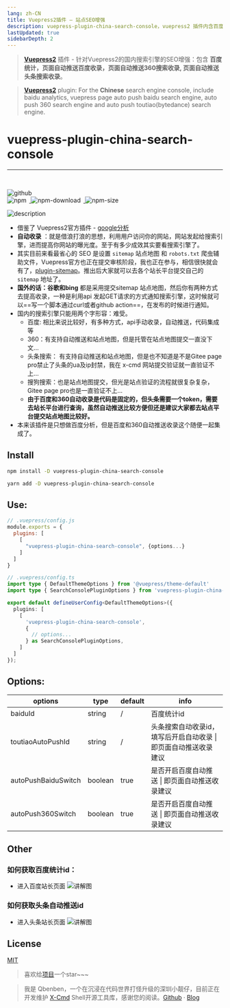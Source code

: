 ```yaml
---
lang: zh-CN
title: Vuepress2插件 — 站点SEO增强
description: vuepress-plugin-china-search-console，vuepress2 插件内含百度统计，百度自动收录，360搜索自动收录，头条搜索自动收录 | Qbenben blog. Record my life | 在代码世界里打怪升级的小靓仔
lastUpdated: true
sidebarDepth: 2
---
```

> [**Vuepress2**](https://v2.vuepress.vuejs.org/) 插件  - 针对Vuepress2的国内搜索引擎的SEO增强：包含 **百度统计，页面自动推送百度收录，页面自动推送360搜索收录, 页面自动推送头条搜索收录**。

> [**Vuepress2**](https://v2.vuepress.vuejs.org/) plugin: For the **Chinese** search engine console, include baidu analytics, vuepress page auto push baidu search engine, auto push 360 search engine and auto push toutiao(bytedance) search engine.

# vuepress-plugin-china-search-console

---
<br>
<p>
<a href="https://github.com/Zhengqbbb/zhengqbbb.github.io/tree/main/packages/china-search-console">
<img style="display: inline-block;margin: 0;margin-right: 0.4rem;" alt="github" src="https://img.shields.io/github/stars/zhengqbbb/zhengqbbb.github.io?style=social"/>
</a>
<br>
<a href="https://www.npmjs.com/package/vuepress-plugin-china-search-console">
<img style="display: inline-block;margin: 0;margin-right: 0.4rem;" alt="npm" src="https://img.shields.io/npm/v/vuepress-plugin-china-search-console?style=flat-square&logo=npm"/>
<img style="display: inline-block;margin: 0;margin-right: 0.4rem;" alt="npm-download" src="https://img.shields.io/npm/dm/vuepress-plugin-china-search-console.svg?style=flat-square&logo=npm"/>
<img style="display: inline-block;margin: 0;margin-right: 0.4rem;" alt="npm-size" src="https://img.shields.io/bundlephobia/min/vuepress-plugin-china-search-console?style=flat-square&logo=npm"/>
</a>
</p>

![description](https://tva4.sinaimg.cn/large/6ccee0e1gy1gynwsvr1wmj227807adu2.jpg)

- 借鉴了 Vuepress2官方插件 - [google分析](https://v2.vuepress.vuejs.org/reference/plugin/google-analytics.html#install)
- **自动收录** ：就是借浪打浪的思想，利用用户访问你的网站，网站发起给搜索引擎，进而提高你网站的曝光度。至于有多少成效其实要看搜索引擎了。
- 其实目前来看最省心的 SEO 是设置 `sitemap` 站点地图 和 `robots.txt` 爬虫辅助文件，Vuepress官方也正在提交审核阶段，我也正在参与，相信很快就会有了，[plugin-sitemap](https://github.com/vuepress/vuepress-next/pull/277)。推出后大家就可以去各个站长平台提交自己的 `sitemap` 地址了。
- **国外的话：谷歌和bing** 都是采用提交sitemap 站点地图，然后你有两种方式去提高收录，一种是利用api 发起GET请求的方式通知搜索引擎，这时候就可以==写一个脚本通过curl或者github action==，在发布的时候进行通知。
- 国内的搜索引擎只能用两个字形容：难受。
  - 百度: 相比来说比较好，有多种方式，api手动收录，自动推送，代码集成等
  - 360：有支持自动推送和站点地图，但是托管在站点地图提交一直没下文...
  - 头条搜索： 有支持自动推送和站点地图，但是也不知道是不是Gitee page pro禁止了头条的ua及ip封禁，我在 x-cmd 网站提交验证就一直验证不上...
  - 搜狗搜索：也是站点地图提交，但光是站点验证的流程就很复杂复杂，Gitee page pro也是一直验证不上...
  - **由于百度和360自动收录是代码是固定的，但头条需要一个token，需要去站长平台进行查询，虽然自动推送比较方便但还是建议大家都去站点平台提交站点地图比较好。**
- 本来该插件是只想做百度分析，但是百度和360自动推送收录这个随便一起集成了。

## Install

<CodeGroup>
<CodeGroupItem title="NPM" active>

```bash
npm install -D vuepress-plugin-china-search-console
```

</CodeGroupItem>

<CodeGroupItem title="YARN">

```bash
yarn add -D vuepress-plugin-china-search-console
```

</CodeGroupItem>
</CodeGroup>

## Use:

<CodeGroup>
<CodeGroupItem title="JS" active>

```js
// .vuepress/config.js
module.exports = {
  plugins: [
    [
      "vuepress-plugin-china-search-console", {options...}
    ]
  ]
}
```

</CodeGroupItem>

<CodeGroupItem title="TS">

```ts
// .vuepress/config.ts
import type { DefaultThemeOptions } from '@vuepress/theme-default'
import type { SearchConsolePluginOptions } from 'vuepress-plugin-china-search-console'

export default defineUserConfig<DefaultThemeOptions>({
  plugins: [
    [
      'vuepress-plugin-china-search-console',
      {
        // options...
      } as SearchConsolePluginOptions,
    ]
  ]
});
```

</CodeGroupItem>
</CodeGroup>


## Options:
| options | type | default | info |
|---|----|----|----|
| baiduId | string | /  | 百度统计id|
| toutiaoAutoPushId | string | /  | 头条搜索自动收录id，填写后开启自动收录 \| 即页面自动推送收录建议 |
| autoPushBaiduSwitch | boolean | true | 是否开启百度自动推送 \| 即页面自动推送收录建议 |
| autoPush360Switch | boolean | true | 是否开启百度自动推送 \| 即页面自动推送收录建议 |



## Other
### 如何获取百度统计id：
- 进入百度站长页面
![讲解图](https://user-images.githubusercontent.com/40693636/150633498-f46b8220-f67a-43de-af81-4b7803e3b417.png)
### 如何获取头条自动推送id
- 进入头条站长页面
![讲解图](https://user-images.githubusercontent.com/40693636/150680807-47ecc4c1-e99b-4b1c-8ec1-88bf59f7ebf2.png)

## License

[MIT](https://github.com/Zhengqbbb/zhengqbbb.github.io/blob/main/packages/clipboard/LICENSE)

> 喜欢给[项目](https://github.com/Zhengqbbb/zhengqbbb.github.io)一个star~~~


> 我是 Qbenben，一个在沉浸在代码世界打怪升级的深圳小靓仔，目前正在开发维护 [X-Cmd](https://x-cmd.com/) Shell开源工具库，感谢您的阅读。[Github](https://github.com/Zhengqbbb) · [Blog](https://www.qbenben.com/)